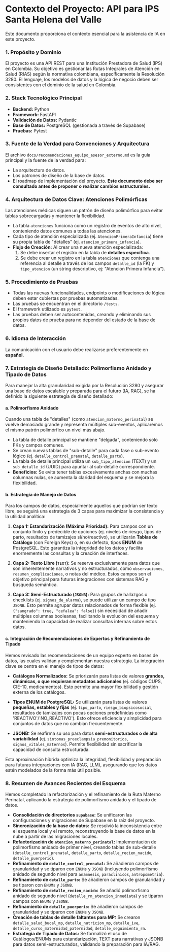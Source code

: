 # Contexto del Proyecto: API para IPS Santa Helena del Valle

Este documento proporciona el contexto esencial para la asistencia de IA en este proyecto.

### 1. Propósito y Dominio
El proyecto es una API REST para una Institución Prestadora de Salud (IPS) en Colombia. Su objetivo es gestionar las Rutas Integrales de Atención en Salud (RIAS) según la normativa colombiana, específicamente la Resolución 3280. El lenguaje, los modelos de datos y la lógica de negocio deben ser consistentes con el dominio de la salud en Colombia.

### 2. Stack Tecnológico Principal
- **Backend:** Python
- **Framework:** FastAPI
- **Validación de Datos:** Pydantic
- **Base de Datos:** PostgreSQL (gestionada a través de Supabase)
- **Pruebas:** Pytest

### 3. Fuente de la Verdad para Convenciones y Arquitectura
El archivo `docs/recomendaciones_equipo_asesor_externo.md` es la guía principal y la fuente de la verdad para:
- La arquitectura de datos.
- Los patrones de diseño de la base de datos.
- El roadmap de implementación del proyecto.
**Este documento debe ser consultado antes de proponer o realizar cambios estructurales.**

### 4. Arquitectura de Datos Clave: Atenciones Polimórficas
Las atenciones médicas siguen un patrón de diseño polimórfico para evitar tablas sobrecargadas y mantener la flexibilidad.
- La tabla `atenciones` funciona como un registro de eventos de alto nivel, conteniendo datos comunes a todas las atenciones.
- Cada tipo de atención especializada (ej. `AtencionPrimeraInfancia`) tiene su propia tabla de "detalles" (ej. `atencion_primera_infancia`).
- **Flujo de Creación:** Al crear una nueva atención especializada:
    1.  Se debe insertar el registro en la tabla de **detalles específica**.
    2.  Se debe crear un registro en la tabla `atenciones` que contenga una referencia al detalle a través de los campos `detalle_id` (la FK) y `tipo_atencion` (un string descriptivo, ej: "Atencion Primera Infancia").

### 5. Procedimiento de Pruebas
- Todas las nuevas funcionalidades, endpoints o modificaciones de lógica deben estar cubiertas por pruebas automatizadas.
- Las pruebas se encuentran en el directorio `/tests`.
- El framework utilizado es `pytest`.
- Las pruebas deben ser autocontenidas, creando y eliminando sus propios datos de prueba para no depender del estado de la base de datos.

### 6. Idioma de Interacción
La comunicación con el usuario debe realizarse preferentemente en **español**.

### 7. Estrategia de Diseño Detallado: Polimorfismo Anidado y Tipado de Datos
Para manejar la alta granularidad exigida por la Resolución 3280 y asegurar una base de datos escalable y preparada para el futuro (IA, RAG), se ha definido la siguiente estrategia de diseño detallado:

#### a. Polimorfismo Anidado
Cuando una tabla de "detalles" (como `atencion_materno_perinatal`) se vuelve demasiado grande y representa múltiples sub-eventos, aplicaremos el mismo patrón polimórfico un nivel más abajo.
- La tabla de detalle principal se mantiene "delgada", conteniendo solo FKs y campos comunes.
- Se crean nuevas tablas de "sub-detalle" para cada fase o sub-evento lógico (ej. `detalle_control_prenatal`, `detalle_parto`).
- La tabla de detalle principal utiliza un `sub_tipo_atencion` (TEXT) y un `sub_detalle_id` (UUID) para apuntar al sub-detalle correspondiente.
- **Beneficios:** Se evita tener tablas excesivamente anchas con muchas columnas nulas, se aumenta la claridad del esquema y se mejora la flexibilidad.

#### b. Estrategia de Manejo de Datos
Para los campos de datos, especialmente aquellos que podrían ser texto libre, se seguirá una estrategia de 3 capas para maximizar la consistencia y la utilidad analítica:

1.  **Capa 1: Estandarización (Máxima Prioridad):** Para campos con un conjunto finito y predecible de opciones (ej. niveles de riesgo, tipos de parto, resultados de tamizajes sí/no/reactivo), se utilizarán **Tablas de Catálogo** (con Foreign Keys) o, en su defecto, tipos **ENUM** de PostgreSQL. Esto garantiza la integridad de los datos y facilita enormemente las consultas y la creación de interfaces.

2.  **Capa 2: Texto Libre (`TEXT`):** Se reserva exclusivamente para datos que son inherentemente narrativos y no estructurados, como `observaciones`, `resumen_complicaciones`, o notas del médico. Estos campos son el objetivo principal para futuras integraciones con sistemas RAG y búsqueda semántica.

3.  **Capa 3: Semi-Estructurado (`JSONB`):** Para grupos de hallazgos o checklists (ej. `signos_de_alarma`), se puede utilizar un campo de tipo `JSONB`. Esto permite agrupar datos relacionados de forma flexible (ej. `{"sangrado": true, "cefalea": false}`) sin necesidad de añadir múltiples columnas booleanas, facilitando la evolución del esquema y manteniendo la capacidad de realizar consultas internas sobre estos datos.

#### c. Integración de Recomendaciones de Expertos y Refinamiento de Tipado
Hemos revisado las recomendaciones de un equipo experto en bases de datos, las cuales validan y complementan nuestra estrategia. La integración clave se centra en el manejo de tipos de datos:

- **Catálogos Normalizados:** Se priorizarán para listas de valores **grandes, dinámicas, o que requieran metadatos adicionales** (ej. códigos CUPS, CIE-10, medicamentos). Esto permite una mayor flexibilidad y gestión externa de los catálogos.

- **Tipos ENUM de PostgreSQL:** Se utilizarán para listas de valores **pequeñas, estables y fijas** (ej. `tipo_parto`, `riesgo_biopsicosocial`, resultados de tamizajes con pocas opciones predefinidas como 'REACTIVO'/'NO_REACTIVO'). Esto ofrece eficiencia y simplicidad para conjuntos de datos que no cambian frecuentemente.

- **JSONB:** Se reafirma su uso para datos **semi-estructurados o de alta variabilidad** (ej. `sintomas_preeclampsia_premonitorios`, `signos_vitales_maternos`). Permite flexibilidad sin sacrificar la capacidad de consulta estructurada.

Esta aproximación híbrida optimiza la integridad, flexibilidad y preparación para futuras integraciones con IA (RAG, LLM), asegurando que los datos estén modelados de la forma más útil posible.

### 8. Resumen de Avances Recientes del Esquema

Hemos completado la refactorización y el refinamiento de la Ruta Materno Perinatal, aplicando la estrategia de polimorfismo anidado y el tipado de datos.

-   **Consolidación de directorios `supabase`:** Se unificaron las configuraciones y migraciones de Supabase en la raíz del proyecto.
-   **Sincronización de la base de datos:** Se resolvió la inconsistencia entre el esquema local y el remoto, reconstruyendo la base de datos en la nube a partir de las migraciones locales.
-   **Refactorización de `atencion_materno_perinatal`:** Implementación de polimorfismo anidado de primer nivel, creando tablas de sub-detalle (`detalle_control_prenatal`, `detalle_parto`, `detalle_recien_nacido`, `detalle_puerperio`).
-   **Refinamiento de `detalle_control_prenatal`:** Se añadieron campos de granularidad y se tiparon con `ENUMs` y `JSONB` (incluyendo polimorfismo anidado de segundo nivel para `anamnesis`, `paraclinicos`, `antropometria`).
-   **Refinamiento de `detalle_parto`:** Se añadieron campos de granularidad y se tiparon con `ENUMs` y `JSONB`.
-   **Refinamiento de `detalle_recien_nacido`:** Se añadió polimorfismo anidado de segundo nivel (`detalle_rn_atencion_inmediata`) y se tiparon campos con `ENUMs` y `JSONB`.
-   **Refinamiento de `detalle_puerperio`:** Se añadieron campos de granularidad y se tiparon con `ENUMs` y `JSONB`.
-   **Creación de tablas de detalle faltantes para MP:** Se crearon `detalle_salud_bucal_mp`, `detalle_nutricion_mp`, `detalle_ive`, `detalle_curso_maternidad_paternidad`, `detalle_seguimiento_rn`.
-   **Estrategia de Tipado de Datos:** Se formalizó el uso de Catálogos/ENUMs para estandarización, TEXT para narrativas y JSONB para datos semi-estructurados, validando la preparación para IA/RAG.